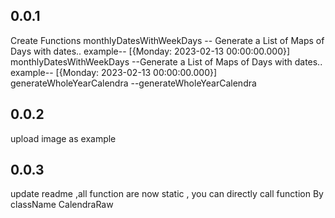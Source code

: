 ## 0.0.1

Create Functions
monthlyDatesWithWeekDays -- Generate a List of Maps of Days with dates.. example-- [{Monday: 2023-02-13 00:00:00.000}]
monthlyDatesWithWeekDays --Generate a List of Maps of Days with dates.. example-- [{Monday: 2023-02-13 00:00:00.000}]
generateWholeYearCalendra --generateWholeYearCalendra

## 0.0.2
upload image as example

## 0.0.3
update readme ,all function are now static , you can directly call function By className CalendraRaw